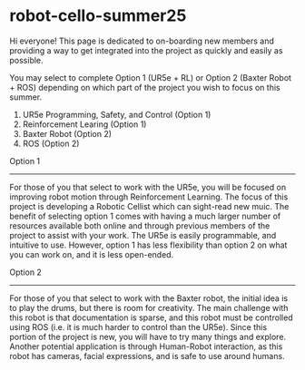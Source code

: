 # robot-cello-summer25

Hi everyone! This page is dedicated to on-boarding new members and providing a way to get integrated into the project as quickly and easily as possible.

You may select to complete Option 1 (UR5e + RL) or Option 2 (Baxter Robot + ROS) depending on which part of the project you wish to focus on this summer.
1) UR5e Programming, Safety, and Control (Option 1)
2) Reinforcement Learing (Option 1)
3) Baxter Robot (Option 2)
4) ROS (Option 2) 


Option 1
___________

For those of you that select to work with the UR5e, you will be focused on improving robot motion through Reinforcement Learning. 
The focus of this project is developing a Robotic Cellist which can sight-read new muic. The benefit of selecting option 1 comes with 
having a much larger number of resources available both online and through previous members of the project to assist with your work. The UR5e is easily
programmable, and intuitive to use. However, option 1 has less flexibility than option 2 on what you can work on, and it is less open-ended. 


Option 2
__________

For those of you that select to work with the Baxter robot, the initial idea is to play the drums, but there is room for creativity. 
The main challenge with this robot is that documentation is sparse, and this robot must be controlled using ROS (i.e. it is much harder to control than the UR5e). 
Since this portion of the project is new, you will have to try many things and explore. 
Another potential application is through Human-Robot interaction, as this robot has cameras, facial expressions, and is safe to use around humans. 



